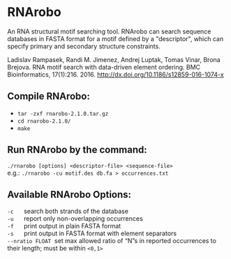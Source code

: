 RNArobo
=======

An RNA structural motif searching tool. RNArobo can search sequence databases in FASTA format for a motif defined by a "descriptor", which can specify primary and secondary structure constraints.

Ladislav Rampasek, Randi M. Jimenez, Andrej Luptak, Tomas Vinar, Brona Brejova. RNA motif search with data-driven element ordering. BMC Bioinformatics, 17(1):216. 2016. http://dx.doi.org/10.1186/s12859-016-1074-x

Compile RNArobo:
----------------
* `tar -zxf rnarobo-2.1.0.tar.gz`
* `cd rnarobo-2.1.0/`
* `make`


Run RNArobo by the command:
---------------------------
`./rnarobo [options] <descriptor-file> <sequence-file>`  
e.g.: `./rnarobo -cu motif.des db.fa > occurrences.txt`


Available RNArobo Options:
--------------------------
`-c`&nbsp;&nbsp;&nbsp;&nbsp;&nbsp;&nbsp;search both strands of the database  
`-u`&nbsp;&nbsp;&nbsp;&nbsp;&nbsp;&nbsp;report only non-overlapping occurrences  
`-f`&nbsp;&nbsp;&nbsp;&nbsp;&nbsp;&nbsp;print output in plain FASTA format  
`-s`&nbsp;&nbsp;&nbsp;&nbsp;&nbsp;&nbsp;print output in FASTA format with element separators  
`--nratio FLOAT`  &nbsp;set max allowed ratio of “N”s in reported occurrences to their length;
must be within `<0,1>`
